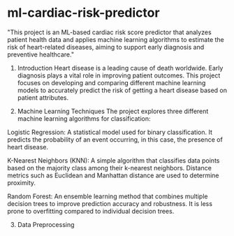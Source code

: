 # ml-cardiac-risk-predictor
"This project is an ML-based cardiac risk score predictor that analyzes patient health data and applies machine learning algorithms to estimate the risk of heart-related diseases, aiming to support early diagnosis and preventive healthcare."
1. Introduction
Heart disease is a leading cause of death worldwide. Early diagnosis plays a vital role in improving patient outcomes. This project focuses on developing and comparing different machine learning models to accurately predict the risk of getting a heart disease based on patient attributes.

2. Machine Learning Techniques
The project explores three different machine learning algorithms for classification:

Logistic Regression: A statistical model used for binary classification. It predicts the probability of an event occurring, in this case, the presence of heart disease.

K-Nearest Neighbors (KNN): A simple algorithm that classifies data points based on the majority class among their k-nearest neighbors. Distance metrics such as Euclidean and Manhattan distance are used to determine proximity.

Random Forest: An ensemble learning method that combines multiple decision trees to improve prediction accuracy and robustness. It is less prone to overfitting compared to individual decision trees.

3. Data Preprocessing
